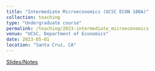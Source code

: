 ```yaml
---
title: "Intermediate Microeconomics (UCSC ECON 100A)"
collection: teaching
type: "Undergraduate course"
permalink: /teaching/2023-intermediate_microeconomics
venue: "UCSC, Department of Economics"
date: 2023-05-01
location: "Santa Cruz, CA"
---
```


[Slides/Notes](https://kmlv.github.io/econ100a-slides_homeworks)
